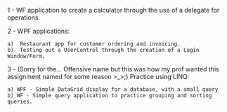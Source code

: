 1 - WF application to create a calculator through the use of a delegate for operations.

2 - WPF applications:

	a)	Restaurant app for customer ordering and invoicing.
	b)	Testing out a UserControl through the creation of a Login Window/Form.
	
3 - (Sorry for the... Offensive name but this was how my prof wanted this assignment named for some reason >_>;)
	Practice using LINQ:
	
	a) WPF - Simple DataGrid display for a database, with a small query
	b) WF - Simple query application to practice grouping and sorting queries.
